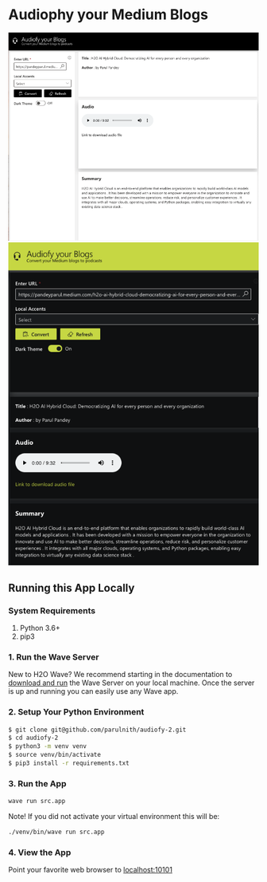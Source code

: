 # Audiophy your Medium Blogs 



![App Screenshot - Login Screen](docs/screenshots/audio-page.png)
![App Screenshot - Home Page](docs/screenshots/home-page.png)


## Running this App Locally

### System Requirements

1. Python 3.6+
2. pip3


### 1. Run the Wave Server

New to H2O Wave? We recommend starting in the documentation to [download and run](https://wave.h2o.ai/docs/installation) the Wave Server on your local machine. Once the server is up and running you can easily use any Wave app.

### 2. Setup Your Python Environment

```bash
$ git clone git@github.com/parulnith/audiofy-2.git
$ cd audiofy-2
$ python3 -m venv venv
$ source venv/bin/activate
$ pip3 install -r requirements.txt

```

### 3. Run the App

```bash
wave run src.app
```

Note! If you did not activate your virtual environment this will be:

```bash
./venv/bin/wave run src.app
```

### 4. View the App

Point your favorite web browser to [localhost:10101](http://localhost:10101)
